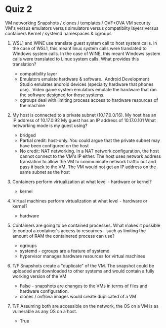 # Quiz 2
VM networking
Snapshots / clones / templates / OVF+OVA
VM security
VM's versus emulators versus simulators versus compatibilty layers versus containers
Kernel / systemd 
namespaces & cgroups

1. WSL1 and WINE use translate guest system call to host system calls.  In the case of WSL1, this meant linux system calls were translated to Windows system calls.  In the case of WINE, this meant Windows system calls were translated to Linux system calls.  What provides this translation?
    - compatibility layer
    - Emulators emulate hardware & software.  Android Development Studio emulates android devices (specialty hardware that phones use).  Video game system emulators emulate the hardware that ran the software designed for those systems.
    - cgroups deal with limiting process access to hardware resources of the machine

2. My host is connected to a private subnet (10.17.0.0/16).  My host has an IP address of 10.17.0.92  My guest has an IP address of 10.17.0.101  What networking mode is my guest using?
    - bridged
    - Partial credit: host-only.  You could argue that the private subnet may have been configured on the host
    - No credit: NAT networking.  In a NAT network configuration, the host cannot connect to the VM's IP either.  The host uses network address translation to allow the VM to communicate network traffic out and pass it back to the VM.  The VM would not get an IP address on the same subnet as the host

3. Containers perform virtualization at what level - hardware or kernel?
    - kernel

4. Virtual machines perform virtualization at what level - hardware or kernel?
    - hardware

5. Containers are going to be contained processes.  What makes it possible to control a container's access to resources - such as limiting the amount of RAM the containered process can use?
    - cgroups
    - systemd - cgroups are a feature of systemd
    - hypervisor manages hardware resources for virtual machines

6. T/F Snapshots create a "duplicate" of the VM.  The snapshot could be uploaded and downloaded to other systems and would contain a fully working version of the VM
    - False - snapshots are changes to the VMs in terms of files and hardware configuration.
    - clones / ovf/ova images would create duplicated of a VM

7. T/F Assuming both are accessible on the  network, the OS on a VM is as vulnerable as any OS on a host.
    - True